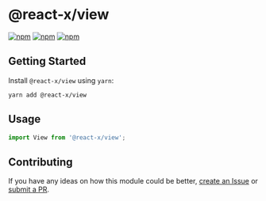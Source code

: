 # @react-x/view

[![npm](https://img.shields.io/npm/v/@react-x/view.svg)](https://www.npmjs.com/package/@react-x/view)
[![npm](https://img.shields.io/npm/dt/@react-x/view.svg)](https://www.npmjs.com/package/@react-x/view)
[![npm](https://img.shields.io/npm/l/@react-x/view.svg)](https://github.com/negativetwelve/react-x/blob/master/LICENSE)

## Getting Started

Install `@react-x/view` using `yarn`:

```shell
yarn add @react-x/view
```

## Usage

```javascript
import View from '@react-x/view';
```

## Contributing

If you have any ideas on how this module could be better, [create an Issue](https://github.com/negativetwelve/react-x/issues) or [submit a PR](https://github.com/negativetwelve/react-x/pulls).
